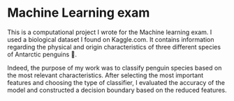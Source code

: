# Machine Learning exam

This is a computational project I wrote for the Machine learning exam. I used a biological dataset I found on Kaggle.com.
It contains information regarding the physical and origin characteristics of three different species of Antarctic penguins 🐧.

Indeed, the purpose of my work was to classify penguin species based on the most relevant characteristics. After selecting the most important features and choosing the type of classifier, I evaluated the accuracy of the model and constructed a decision boundary based on the reduced features.

